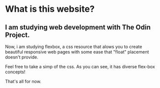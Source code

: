 # What is this website?

## I am studying web development with The Odin Project. 

Now, i am studying flexbox, a css resource that alows you to create
beautiful responsive web pages with some ease that "float" placement
doesn't provide.

Feel free to take a simp of the css. As you can see, it has diverse flex-box concepts!

That's all for now. 